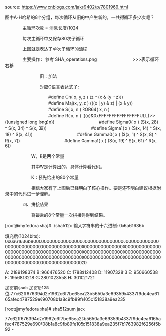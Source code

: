 source: https://www.cnblogs.com/jake9402/p/7801969.html

图中A-H哈希的8个分组，每次循环从旧的中产生新的，一共得循环多少次呢？

　　　　主循环次数 = 消息长度/1024

　　　　每次主循环中又保存80次子循环

　　　　上图就是表达了单次子循环的流程

　　　　主要操作：
        参考 SHA_operations.png
　　　　　　　　>>>表示循环右移

　　　　　　　　田：加法

　　　　　　　　对应C语言表达式子:

　　　　　　　　　　#define Ch( x, y, z )     (z ^ (x & (y ^ z)))
　　　　　　　　　　#define Maj(x, y, z )     (((x | y) & z) | (x & y))
　　　　　　　　　　#define S( x, n )         ROR64( x, n )
　　　　　　　　　　#define R( x, n )         (((x)&0xFFFFFFFFFFFFFFFFULL)>>((unsigned long long)n))
　　　　　　　　　　#define Sigma0( x )       (S(x, 28) ^ S(x, 34) ^ S(x, 39))
　　　　　　　　　　#define Sigma1( x )       (S(x, 14) ^ S(x, 18) ^ S(x, 41))
　　　　　　　　　　#define Gamma0( x )       (S(x, 1) ^ S(x, 8) ^ R(x, 7))
　　　　　　　　　　#define Gamma1( x )       (S(x, 19) ^ S(x, 61) ^ R(x, 6))

　　　　　　W，K是两个常量

　　　　　　其中W是计算出的，具体计算看代码。

　　　　　　K：预先给出的80个常量

　　　　　　相信大家有了上图后已经明白了核心操作。要是还不明白建议根据附录中的代码进一步理解。　　　　

　　　　四、拼接结果

　　　　　　将最后的8个常量一次拼接则得到结果。



[root@myfedora sha]# ./sha512c
输入字符串的十六进制: 0x6a61636b

填充后(1024bits):
0x6a61636b80000000000000000000000000000000000000000000000000000000000000000000000000000000000000000000000000000000000000000000000000000000000000000000000000000000000000000000000000000000000000000000000000000000000000000000000000000000000000000000000000000020

A:                                                      2189198374
B:                                                       966476520
C:                                                      1788912408
D:                                                      1190732813
E:                                                       950660538
F:                                                      1956813218
G:                                                      2801023558
H:                                                       301021721


加密前:jack
加密后128位:77c62ff676394d2e1962c6f7be65ea23b5650a3e69359b4337f9dc4ea6165afec4787529e690708b1a8c9fb89fe105c151838a9ea235

[root@myfedora sha]# sha512sum
jack

77c62ff676394d2e1962c6f7be65ea23b5650a3e69359b4337f9dc4ea6165afec4787529e690708b1a8c9fb89fe105c151838a9ea235f7b1763982f6256f5b92  -
